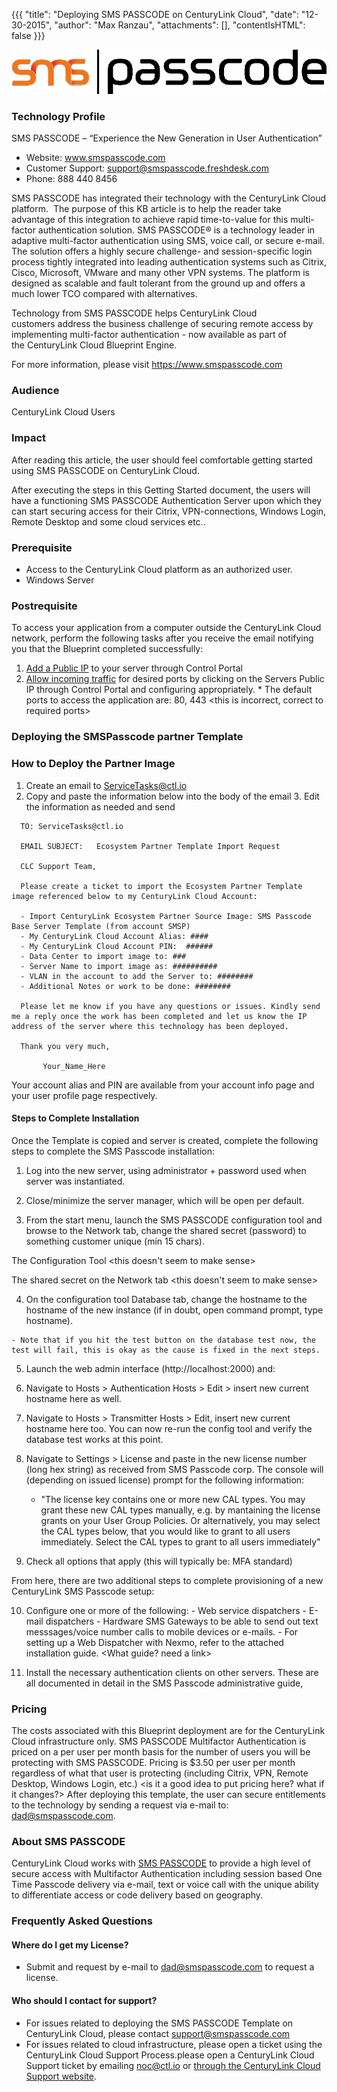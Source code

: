 ﻿
{{{
  "title": "Deploying SMS PASSCODE on CenturyLink Cloud",
  "date": "12-30-2015",
  "author": "Max Ranzau",
  "attachments": [],
  "contentIsHTML": false
}}}

![SMSPasscode Logo](../../images/smspasscode_logo.png)

### Technology Profile

SMS PASSCODE – “Experience the New Generation in User Authentication”
- Website: www.smspasscode.com
- Customer Support: support@smspasscode.freshdesk.com
- Phone: 888 440 8456

SMS PASSCODE has integrated their technology with the CenturyLink Cloud platform.  The purpose of this KB article is to help the reader take advantage of this integration to achieve rapid time-to-value for this multi-factor authentication solution.
SMS PASSCODE® is a technology leader in adaptive multi-factor authentication using SMS, voice call, or secure e-mail. The solution offers a highly secure challenge- and session-specific login process tightly integrated into leading authentication systems such as Citrix, Cisco, Microsoft, VMware and many other VPN systems. The platform is designed as scalable and fault tolerant from the ground up and offers a much lower TCO compared with alternatives.

Technology from SMS PASSCODE helps CenturyLink Cloud customers address the business challenge of securing remote access by implementing multi-factor authentication - now available as part of the CenturyLink Cloud Blueprint Engine.

For more information, please visit https://www.smspasscode.com

### Audience
CenturyLink Cloud Users

### Impact
After reading this article, the user should feel comfortable getting started using SMS PASSCODE on CenturyLink Cloud.

After executing the steps in this Getting Started document, the users will have a functioning SMS PASSCODE Authentication Server upon which they can start securing access for their Citrix, VPN-connections, Windows Login, Remote Desktop and some cloud services etc..

### Prerequisite
- Access to the CenturyLink Cloud platform as an authorized user.
- Windows Server

### Postrequisite
To access your application from a computer outside the CenturyLink Cloud network, perform the following tasks after you receive the email notifying you that the Blueprint completed successfully:
  1. [Add a Public IP](../../Network/how-to-add-public-ip-to-virtual-machine.md) to your server through Control Portal
  2. [Allow incoming traffic](../../Network/how-to-add-public-ip-to-virtual-machine.md) for desired ports by clicking on the Servers Public IP through Control Portal and configuring appropriately.
    * The default ports to access the application are: 80, 443 <this is incorrect, correct to required ports>

### Deploying the SMSPasscode partner Template
### How to Deploy the Partner Image
  1. Create an email to ServiceTasks@ctl.io
  2. Copy and paste the information below into the body of the email
	3. Edit the information as needed and send

```
  TO: ServiceTasks@ctl.io

  EMAIL SUBJECT:   Ecosystem Partner Template Import Request

  CLC Support Team,

  Please create a ticket to import the Ecosystem Partner Template image referenced below to my CenturyLink Cloud Account:

  - Import CenturyLink Ecosystem Partner Source Image: SMS Passcode Base Server Template (from account SMSP)
  - My CenturyLink Cloud Account Alias: ####
  - My CenturyLink Cloud Account PIN:  ######
  - Data Center to import image to: ###
  - Server Name to import image as: ##########
  - VLAN in the account to add the Server to: ########
  - Additional Notes or work to be done: ########

  Please let me know if you have any questions or issues. Kindly send me a reply once the work has been completed and let us know the IP address of the server where this technology has been deployed.

  Thank you very much,

	   Your_Name_Here
```
 	
Your account alias and PIN are available from your account info page and your user profile page respectively.  


#### Steps to Complete Installation
Once the Template is copied and server is created, complete the following steps to complete the SMS Passcode installation:

  1. Log into the new server, using administrator + password used when server was instantiated.

  2. Close/minimize the server manager, which will be open per default.

  3. From the start menu, launch the SMS PASSCODE configuration tool and browse to the Network tab, change the shared secret (password) to something customer unique (min 15 chars).

The Configuration Tool  <this doesn't seem to make sense>

The shared secret on the Network tab <this doesn't seem to make sense>


  4. On the configuration tool Database tab, change the hostname to the hostname of the new instance (if in doubt, open command prompt, type hostname).

    - Note that if you hit the test button on the database test now, the test will fail, this is okay as the cause is fixed in the next steps.

  5. Launch the web admin interface (http://localhost:2000) and:

  6. Navigate to Hosts > Authentication Hosts > Edit > insert new current hostname here as well.

  7. Navigate to Hosts > Transmitter Hosts > Edit, insert new current hostname here too. You can now re-run the config tool and verify the database test works at this point.

  8. Navigate to Settings > License and paste in the new license number (long hex string) as received from SMS Passcode corp. The console will (depending on issued license) prompt for the following information:
     - "The license key contains one or more new CAL types. You may grant these new CAL types manually, e.g. by mantaining the license grants on your User Group Policies. Or alternatively, you may select the CAL types below, that you would like to grant to all users immediately. Select the CAL types to grant to all users immediately"

  9. Check all options that apply (this will typically be: MFA standard)

From here, there are two additional steps to complete provisioning of a new CenturyLink SMS Passcode setup:

  10.  Configure one or more of the following:
    - Web service dispatchers
    - E-mail dispatchers
    - Hardware SMS Gateways to be able to send out text messsages/voice number calls to mobile devices or e-mails.
    - For setting up a Web Dispatcher with Nexmo, refer to the attached installation guide. <What guide? need a link>

  11.  Install the necessary authentication clients on other servers. These are all documented in detail in the SMS Passcode administrative guide, <need link>

### Pricing
The costs associated with this Blueprint deployment are for the CenturyLink Cloud infrastructure only.  SMS PASSCODE Multifactor Authentication is priced on a per user per month basis for the number of users you will be protecting with SMS PASSCODE.  Pricing is $3.50 per user per month regardless of what that user is protecting (including Citrix, VPN, Remote Desktop, Windows Login, etc.) <is it a good idea to put pricing here? what if it changes?>
After deploying this template, the user can secure entitlements to the technology by sending a request via e-mail to: dad@smspasscode.com.

### About SMS PASSCODE
CenturyLink Cloud works with [SMS PASSCODE](https://www.smspasscode.com) to provide a high level of secure access with Multifactor Authentication including session based One Time Passcode delivery via e-mail, text or voice call with the unique ability to differentiate access or code delivery based on geography.

### Frequently Asked Questions

#### Where do I get my License?
* Submit and request by e-mail to dad@smspasscode.com to request a license.

#### Who should I contact for support?

* For issues related to deploying the SMS PASSCODE Template on CenturyLink Cloud, please contact support@smspasscode.com
* For issues related to cloud infrastructure, please open a ticket using the CenturyLink Cloud Support Process.please open a CenturyLink Cloud Support ticket by emailing [noc@ctl.io](mailto:noc@ctl.io) or [through the CenturyLink Cloud Support website](https://t3n.zendesk.com/tickets/new).
